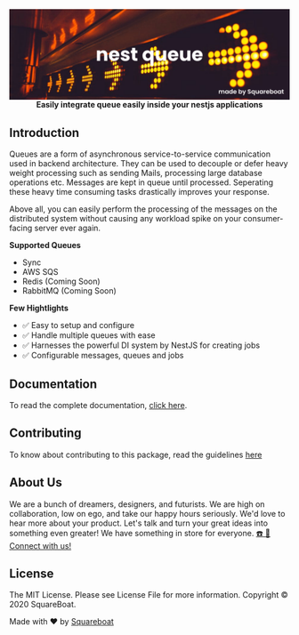 <img src="./cover.png" align="center">

<br />

<div align="center"><strong>Easily integrate queue easily inside your nestjs applications</strong></div>

## Introduction
Queues are a form of asynchronous service-to-service communication used in backend architecture. They can be used to decouple or defer heavy weight processing such as sending Mails, processing large database operations etc. Messages are kept in queue until processed. Seperating these heavy time consuming tasks drastically improves your response.

Above all, you can easily perform the processing of the messages on the distributed system without causing any workload spike on your consumer-facing server ever again.

__Supported Queues__

- Sync
- AWS SQS
- Redis (Coming Soon)
- RabbitMQ (Coming Soon)

__Few Hightlights__

- ✅ Easy to setup and configure
- ✅ Handle multiple queues with ease
- ✅ Harnesses the powerful DI system by NestJS for creating jobs
- ✅ Configurable messages, queues and jobs

## Documentation

To read the complete documentation, [click here](https://opensource.squareboat.com/nest-queue/).

## Contributing
To know about contributing to this package, read the guidelines [here](./CONTRIBUTING.md)


## About Us

We are a bunch of dreamers, designers, and futurists. We are high on collaboration, low on ego, and take our happy hours seriously. We'd love to hear more about your product. Let's talk and turn your great ideas into something even greater! We have something in store for everyone. [☎️ 📧 Connect with us!](https://squareboat.com/contact)

## License

The MIT License. Please see License File for more information. Copyright © 2020 SquareBoat.

Made with ❤️ by [Squareboat](https://squareboat.com)
